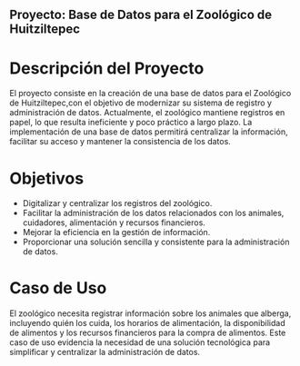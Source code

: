 ## Proyecto: Base de Datos para el Zoológico de Huitziltepec

# Descripción del Proyecto
El proyecto consiste en la creación de una base de datos para el Zoológico de Huitziltepec,con el objetivo de modernizar su sistema de registro y administración de datos. 
Actualmente, el zoológico mantiene registros en papel, lo que resulta ineficiente y poco práctico a largo plazo.
La implementación de una base de datos permitirá centralizar la información, facilitar su acceso y mantener la consistencia de los datos.


# Objetivos
+ Digitalizar y centralizar los registros del zoológico.
+ Facilitar la administración de los datos relacionados con los animales, cuidadores, alimentación y recursos financieros.
+ Mejorar la eficiencia en la gestión de información.
+ Proporcionar una solución sencilla y consistente para la administración de datos.

# Caso de Uso
El zoológico necesita registrar información sobre los animales que alberga, incluyendo quién los cuida, los horarios de alimentación, la disponibilidad de alimentos y los recursos financieros para la compra de alimentos.
Este caso de uso evidencia la necesidad de una solución tecnológica para simplificar y centralizar la administración de datos.

